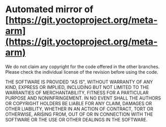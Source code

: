 # Automated mirror of [https://git.yoctoproject.org/meta-arm](https://git.yoctoproject.org/meta-arm)

We do not claim any copyright for the code offered in the other branches.
Please check the individual license of the revision before using the code.

THE SOFTWARE IS PROVIDED "AS IS", WITHOUT WARRANTY OF ANY KIND, EXPRESS OR IMPLIED,
INCLUDING BUT NOT LIMITED TO THE WARRANTIES OF MERCHANTABILITY, FITNESS FOR A PARTICULAR
PURPOSE AND NONINFRINGEMENT. IN NO EVENT SHALL THE AUTHORS OR COPYRIGHT HOLDERS BE LIABLE
FOR ANY CLAIM, DAMAGES OR OTHER LIABILITY, WHETHER IN AN ACTION OF CONTRACT, TORT OR OTHERWISE,
ARISING FROM, OUT OF OR IN CONNECTION WITH THE SOFTWARE OR THE USE OR OTHER DEALINGS IN THE SOFTWARE.
